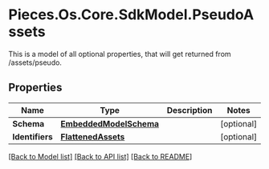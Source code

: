 # Pieces.Os.Core.SdkModel.PseudoAssets
This is a model of all optional properties, that will get returned from /assets/pseudo.

## Properties

Name | Type | Description | Notes
------------ | ------------- | ------------- | -------------
**Schema** | [**EmbeddedModelSchema**](EmbeddedModelSchema.md) |  | [optional] 
**Identifiers** | [**FlattenedAssets**](FlattenedAssets.md) |  | [optional] 

[[Back to Model list]](../README.md#documentation-for-models) [[Back to API list]](../README.md#documentation-for-api-endpoints) [[Back to README]](../README.md)

